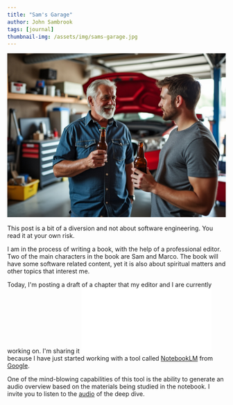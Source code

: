```yaml
---
title: "Sam's Garage"
author: John Sambrook
tags: [journal]
thumbnail-img: /assets/img/sams-garage.jpg
---
```


![Sam and Marco](/assets/img/sams-garage.jpg "Sam and Marco, having a beer")

This post is a bit of a diversion and not about software
engineering. You read it at your own risk.

I am in the process of writing a book, with the help of a professional
editor. Two of the main characters in the book are Sam and Marco. The
book will have some software related content, yet it is also about
spiritual matters and other topics that interest me.

Today, I'm posting a draft of a chapter that my editor and I are currently
working on. I'm sharing it
![here](/assets/files/sams-garage.pdf "PDF version of chapter")
because I have just started working with a tool called
[NotebookLM](https://notebooklm.google.com) from
[Google](https://www.google.com).


One of the mind-blowing capabilities of this tool is the ability
to generate an audio overview based on the materials being studied
in the notebook. I invite you to listen to the
[audio](https://common-sense.com/assets/files/sams-garage.mp3)
of the deep dive.


